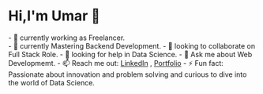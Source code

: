 <h1> Hi,I'm Umar 👋</h1>
- 🔭 currently working as Freelancer. <br/>
- 🌱 currently Mastering Backend Development.
- 👯 looking to collaborate on Full Stack Role.
- 🤔 looking for help in Data Science.
- 💬 Ask me about Web Developmemt.
- 📫 Reach me out: <a href="https://www.linkedin.com/in/ch-umar-aslam-b84686252">LinkedIn</a> , <a href="https://ch-umar-aslam.github.io/codebase/">Portfolio</a> 
- ⚡ Fun fact: Passionate about innovation and problem solving and curious to dive into the world of Data Science.
